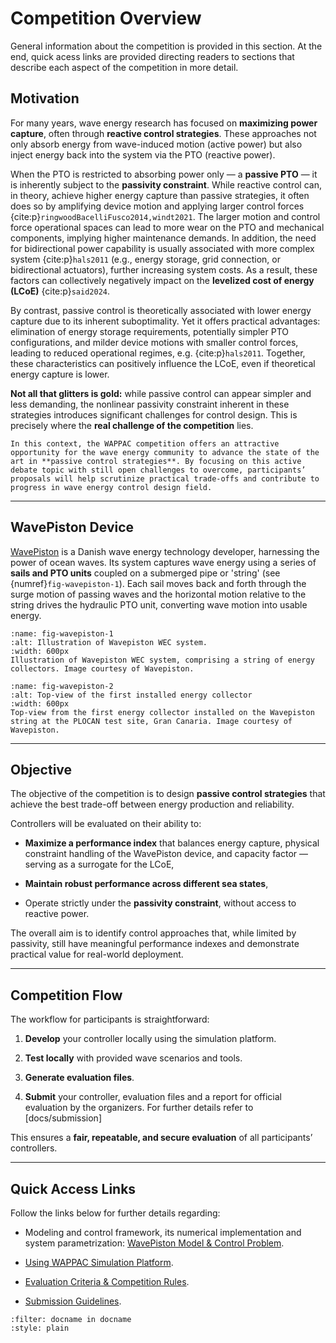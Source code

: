 # Competition Overview
General information about the competition is provided in this section. At the end, quick acess links are provided directing readers to sections that describe each aspect of the competition in more detail.

## Motivation

For many years, wave energy research has focused on **maximizing power capture**, often through **reactive control strategies**. These approaches not only absorb energy from wave-induced motion (active power) but also inject energy back into the system via the PTO (reactive power). 

When the PTO is restricted to absorbing power only — a **passive PTO** — it is inherently subject to the **passivity constraint**. While reactive control can, in theory, achieve higher energy capture than passive strategies, it often does so by amplifying device motion and applying larger control forces {cite:p}`ringwoodBacelliFusco2014,windt2021`. The larger motion and control force operational spaces can lead to more wear on the PTO and mechanical components, implying higher maintenance demands. In addition, the need for bidirectional power capability is usually associated with more complex system {cite:p}`hals2011` (e.g., energy storage, grid connection, or bidirectional actuators), further increasing system  costs. As a result, these factors can collectively negatively impact on the **levelized cost of energy (LCoE)** {cite:p}`said2024`.  

By contrast, passive control is theoretically associated with lower energy capture due to its inherent suboptimality. Yet it offers practical advantages: elimination of energy storage requirements, potentially simpler PTO configurations, and milder device motions with smaller control forces, leading to reduced operational regimes, e.g. {cite:p}`hals2011`. Together, these characteristics can positively influence the LCoE, even if theoretical energy capture is lower.  

**Not all that glitters is gold:** while passive control can appear simpler and less demanding, the nonlinear passivity constraint inherent in these strategies introduces significant challenges for control design. This is precisely where the **real challenge of the competition** lies.  

```{important} 
In this context, the WAPPAC competition offers an attractive opportunity for the wave energy community to advance the state of the art in **passive control strategies**. By focusing on this active debate topic with still open challenges to overcome, participants’ proposals will help scrutinize practical trade-offs and contribute to progress in wave energy control design field.  
```

---

## WavePiston Device

[WavePiston](https://wavepiston.dk/) is a Danish wave energy technology developer, harnessing the power of ocean waves. Its system captures wave energy using a series of **sails and PTO units** coupled on a submerged pipe or 'string' (see {numref}`fig-wavepiston-1`). Each sail moves back and forth through the surge motion of passing waves and the horizontal motion relative to the string drives the hydraulic PTO unit, converting wave motion into usable energy.  


```{figure} _static/figures/WavePiston_device/Wavepiston_system_illustration_3.jpg
:name: fig-wavepiston-1
:alt: Illustration of Wavepiston WEC system.
:width: 600px
Illustration of Wavepiston WEC system, comprising a string of energy collectors. Image courtesy of Wavepiston.
```

```{figure} _static/figures/WavePiston_device/Topview_from_the_first_energy_collector_installed_on_the_Wavepiston_string.jpg
:name: fig-wavepiston-2
:alt: Top-view of the first installed energy collector
:width: 600px
Top-view from the first energy collector installed on the Wavepiston string at the PLOCAN test site, Gran Canaria. Image courtesy of Wavepiston.
```
---

## Objective

The objective of the competition is to design **passive control strategies** that achieve the best trade-off between energy production and reliability.  

Controllers will be evaluated on their ability to:


- **Maximize a performance index** that balances energy capture, physical constraint handling of the WavePiston device, and capacity factor — serving as a surrogate for the LCoE,  

- **Maintain robust performance across different sea states**,  

- Operate strictly under the **passivity constraint**, without access to reactive power.


The overall aim is to identify control approaches that, while limited by passivity, still have meaningful performance indexes and demonstrate practical value for real-world deployment.

---

## Competition Flow

The workflow for participants is straightforward:


1. **Develop** your controller locally using the simulation platform.  

2. **Test locally** with provided wave scenarios and tools.  

3. **Generate evaluation files**.  

4. **Submit** your controller, evaluation files and a report for official evaluation by the organizers. For further details refer to [docs/submission]


This ensures a **fair, repeatable, and secure evaluation** of all participants’ controllers.

---

## Quick Access Links

Follow the links below for further details regarding:

- Modeling and control framework, its numerical implementation and system parametrization: [WavePiston Model & Control Problem](model_control/index.md).

- [Using WAPPAC Simulation Platform](...).

- [Evaluation Criteria & Competition Rules](...).

- [Submission Guidelines](submission.md).

```{bibliography}
:filter: docname in docname
:style: plain